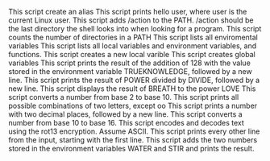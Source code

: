 This script create an alias
This script prints hello user, where user is the current Linux user.
This script adds /action to the PATH. /action should be the last directory the shell looks into when looking for a program.
This script counts the number of directories in a PATH
This script lists all enviromental variables
This script lists all local variables and environment variables, and functions.
This script creates a new local varible
This script creates global variables
This script prints the result of the addition of 128 with the value stored in the environment variable TRUEKNOWLEDGE, followed by a new line.
This script prints the result of POWER divided by DIVIDE, followed by a new line.
This script displays the result of BREATH to the power LOVE
This script converts a number from base 2 to base 10.
This script prints all possible combinations of two letters, except oo
This script prints a number with two decimal places, followed by a new line.
This script converts a number from base 10 to base 16.
This script encodes and decodes text using the rot13 encryption. Assume ASCII.
This script prints every other line from the input, starting with the first line.
This script adds the two numbers stored in the environment variables WATER and STIR and prints the result.
